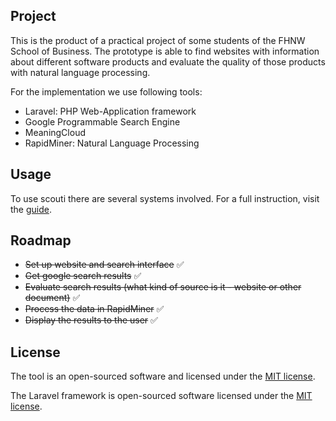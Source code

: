 ## Project
This is the product of a practical project of some students of the FHNW School of Business. The prototype is able to find websites with information about different software products and evaluate the quality of those products with natural language processing.

For the implementation we use following tools:
- Laravel: PHP Web-Application framework
- Google Programmable Search Engine
- MeaningCloud
- RapidMiner: Natural Language Processing

## Usage
To use scouti there are several systems involved. For a full instruction, visit the [guide](https://github.com/MathisHermann/scouti/tree/master/Project/Documentation).

## Roadmap
- ~~Set up website and search interface~~ ✅
- ~~Get google search results~~ ✅
- ~~Evaluate search results (what kind of source is it - website or other document)~~ ✅
- ~~Process the data in RapidMiner~~ ✅
- ~~Display the results to the user~~ ✅

## License
The tool is an open-sourced software and licensed under the  [MIT license](https://opensource.org/licenses/MIT).

The Laravel framework is open-sourced software licensed under the [MIT license](https://opensource.org/licenses/MIT).
